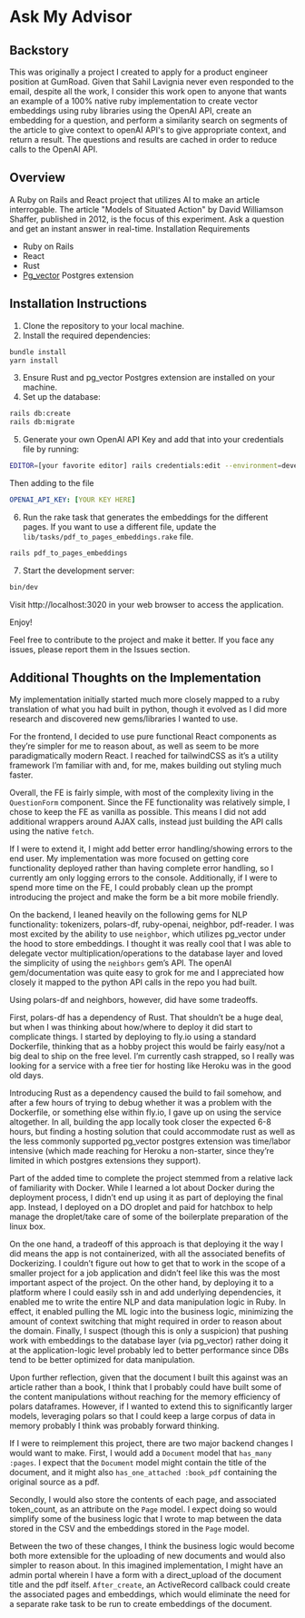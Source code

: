 # Ask My Advisor

## Backstory

This was originally a project I created to apply for a product engineer position at GumRoad. Given that Sahil Lavignia never even responded to the email, despite all the work, I consider this work open to anyone that wants an example of a 100% native ruby implementation to create vector embeddings using ruby libraries using the OpenAI API, create an embedding for a question, and perform a similarity search on segments of the article to give context to openAI API's to give appropriate context, and return a result. The questions and results are cached in order to reduce calls to the OpenAI API.

## Overview

A Ruby on Rails and React project that utilizes AI to make an article interrogable. The article "Models of Situated Action" by David Williamson Shaffer, published in 2012, is the focus of this experiment. Ask a question and get an instant answer in real-time.
Installation Requirements

- Ruby on Rails
- React
- Rust
- [Pg_vector](https://github.com/pgvector/pgvector) Postgres extension

## Installation Instructions

1. Clone the repository to your local machine.
2. Install the required dependencies:

```bash
bundle install
yarn install
```

3. Ensure Rust and pg_vector Postgres extension are installed on your machine.
4. Set up the database:
```bash
rails db:create
rails db:migrate
```
5. Generate your own OpenAI API Key and add that into your credentials file by running:
```bash
EDITOR=[your favorite editor] rails credentials:edit --environment=development
```

Then adding to the file
```yaml
OPENAI_API_KEY: [YOUR KEY HERE]
```
6. Run the rake task that generates the embeddings for the different pages. If you want to use a different file, update the `lib/tasks/pdf_to_pages_embeddings.rake` file.

```bash
rails pdf_to_pages_embeddings
```

7. Start the development server:
```bash
bin/dev
```

Visit http://localhost:3020 in your web browser to access the application.

Enjoy!

Feel free to contribute to the project and make it better. If you face any issues, please report them in the Issues section.


## Additional Thoughts on the Implementation

My implementation initially started much more closely mapped to a ruby translation of what you had built in python, though it evolved as I did more research and discovered new gems/libraries I wanted to use.
 
For the frontend, I decided to use pure functional React components as they’re simpler for me to reason about, as well as seem to be more paradigmatically modern React. I reached for tailwindCSS as it’s a utility framework I’m familiar with and, for me, makes building out styling much faster. 

Overall, the FE is fairly simple, with most of the complexity living in the `QuestionForm` component. Since the FE functionality was relatively simple, I chose to keep the FE as vanilla as possible. This means I did not add additional wrappers around AJAX calls, instead just building the API calls using the native `fetch`.
 
If I were to extend it, I might add better error handling/showing errors to the end user. My implementation was more focused on getting core functionality deployed rather than having complete error handling, so I currently am only logging errors to the console. Additionally, if I were to spend more time on the FE, I could probably clean up the prompt introducing the project and make the form be a bit more mobile friendly.
 
On the backend, I leaned heavily on the following gems for NLP functionality: tokenizers, polars-df, ruby-openai, neighbor, pdf-reader. I was most excited by the ability to use `neighbor`, which utilizes pg_vector under the hood to store embeddings. I thought it was really cool that I was able to delegate vector multiplication/operations to the database layer and loved the simplicity of using the `neighbors` gem’s API. The openAI gem/documentation was quite easy to grok for me and I appreciated how closely it mapped to the python API calls in the repo you had built.
 
Using polars-df and neighbors, however, did have some tradeoffs.
 
First, polars-df has a dependency of Rust. That shouldn’t be a huge deal, but when I was thinking about how/where to deploy it did start to complicate things. I started by deploying to fly.io using a standard Dockerfile, thinking that as a hobby project this would be fairly easy/not a big deal to ship on the free level. I’m currently cash strapped, so I really was looking for a service with a free tier for hosting like Heroku was in the good old days.
 
Introducing Rust as a dependency caused the build to fail somehow, and after a few hours of trying to debug whether it was a problem with the Dockerfile, or something else within fly.io, I gave up on using the service altogether. In all, building the app locally took closer the expected 6-8 hours, but finding a hosting solution that could accommodate rust as well as the less commonly supported pg_vector postgres extension was time/labor intensive (which made reaching for Heroku a non-starter, since they’re limited in which postgres extensions they support). 

Part of the added time to complete the project stemmed from a relative lack of familiarity with Docker. While I learned a lot about Docker during the deployment process, I didn’t end up using it as part of deploying the final app. Instead, I deployed on a DO droplet and paid for hatchbox to help manage the droplet/take care of some of the boilerplate preparation of the linux box. 

On the one hand, a tradeoff of this approach is that deploying it the way I did means the app is not containerized, with all the associated benefits of Dockerizing. I couldn’t figure out how to get that to work in the scope of a smaller project for a job application and didn’t feel like this was the most important aspect of the project. On the other hand, by deploying it to a platform where I could easily ssh in and add underlying dependencies, it enabled me to write the entire NLP and data manipulation logic in Ruby. In effect, it enabled pulling the ML logic into the business logic, minimizing the amount of context switching that might required in order to reason about the domain. Finally, I suspect (though this is only a suspicion) that pushing work with embeddings to the database layer (via pg_vector) rather doing it at the application-logic level probably led to better performance since DBs tend to be better optimized for data manipulation.
 
Upon further reflection, given that the document I built this against was an article rather than a book, I think that I probably could have built some of the content manipulations without reaching for the memory efficiency of polars dataframes. However, if I wanted to extend this to significantly larger models, leveraging polars so that I could keep a large corpus of data in memory probably I think was probably forward thinking.
 
If I were to reimplement this project, there are two major backend changes I would want to make. First, I would add a `Document` model that `has_many :pages`. I expect that the `Document` model might contain the title of the document, and it might also `has_one_attached :book_pdf` containing the original source as a pdf.
 
Secondly, I would also store the contents of each page, and associated token_count, as an attribute on the `Page` model. I expect doing so would simplify some of the business logic that I wrote to map between the data stored in the CSV and the embeddings stored in the `Page` model.
 
Between the two of these changes, I think the business logic would become both more extensible for the uploading of new documents and would also simpler to reason about. In this imagined implementation, I might have an admin portal wherein I have a form with a direct_upload of the document title and the pdf itself. `After_create`, an ActiveRecord callback could create the associated pages and embeddings, which would eliminate the need for a separate rake task to be run to create embeddings of the document.
